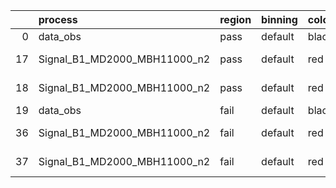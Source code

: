 |    | process                      | region   | binning   | color   | process_type   |   scale | variation   | source_filename                                                      | source_histname   | alias                        | title     |   combine_idx |     lnN |   shapes | syst_type   |   direction |   variation_alias |
|---:|:-----------------------------|:---------|:----------|:--------|:---------------|--------:|:------------|:---------------------------------------------------------------------|:------------------|:-----------------------------|:----------|--------------:|--------:|---------:|:------------|------------:|------------------:|
|  0 | data_obs                     | pass     | default   | black   | DATA           |       1 | nominal     | ./histograms_for_2DAlphabet_v7//BH_Data.root                         | hpass             | Data                         | Data      |           nan | nan     |      nan | nan         |         nan |               nan |
| 17 | Signal_B1_MD2000_MBH11000_n2 | pass     | default   | red     | SIGNAL         |       1 | lumi        | ./histograms_for_2DAlphabet_v7//BH_Signal_B1_MD2000_MBH11000_n2.root | hpass             | Signal_B1_MD2000_MBH11000_n2 | BH signal |           nan |   1.016 |      nan | lnN         |         nan |               nan |
| 18 | Signal_B1_MD2000_MBH11000_n2 | pass     | default   | red     | SIGNAL         |       1 | nominal     | ./histograms_for_2DAlphabet_v7//BH_Signal_B1_MD2000_MBH11000_n2.root | hpass             | Signal_B1_MD2000_MBH11000_n2 | BH signal |           nan | nan     |      nan | nan         |         nan |               nan |
| 19 | data_obs                     | fail     | default   | black   | DATA           |       1 | nominal     | ./histograms_for_2DAlphabet_v7//BH_Data.root                         | hfail             | Data                         | Data      |           nan | nan     |      nan | nan         |         nan |               nan |
| 36 | Signal_B1_MD2000_MBH11000_n2 | fail     | default   | red     | SIGNAL         |       1 | lumi        | ./histograms_for_2DAlphabet_v7//BH_Signal_B1_MD2000_MBH11000_n2.root | hfail             | Signal_B1_MD2000_MBH11000_n2 | BH signal |           nan |   1.016 |      nan | lnN         |         nan |               nan |
| 37 | Signal_B1_MD2000_MBH11000_n2 | fail     | default   | red     | SIGNAL         |       1 | nominal     | ./histograms_for_2DAlphabet_v7//BH_Signal_B1_MD2000_MBH11000_n2.root | hfail             | Signal_B1_MD2000_MBH11000_n2 | BH signal |           nan | nan     |      nan | nan         |         nan |               nan |